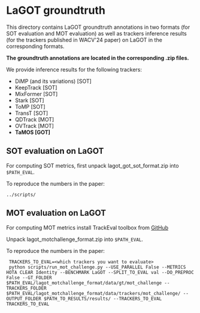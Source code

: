 # LaGOT groundtruth

This directory contains LaGOT groundtruth annotations in two formats (for SOT
evaluation and MOT evaluation) as well as trackers inference results (for the
trackers published in WACV'24 paper) on LaGOT in
the corresponding formats.

**The groundtruth annotations are located in the corresponding .zip files.**

We provide inference results for the following trackers: 

- DiMP (and its variations) [SOT]
- KeepTrack [SOT]
- MixFormer [SOT]
- Stark [SOT]
- ToMP [SOT]
- TransT [SOT]
- QDTrack [MOT]
- OVTrack [MOT]
- **TaMOS [GOT]**

## SOT evaluation on LaGOT

For computing SOT metrics, first unpack lagot_got_sot_format.zip into
`$PATH_EVAL`.

To reproduce the numbers in the paper:

``
../scripts/
``

## MOT evaluation on LaGOT

For computing MOT metrics install TrackEval toolbox from [GitHub](https://github.com/JonathonLuiten/TrackEval)

Unpack lagot_motchallenge_format.zip into `$PATH_EVAL`.

To reproduce the numbers in the paper:

     TRACKERS_TO_EVAL=<which trackers you want to evaluate>
     python scripts/run_mot_challenge.py --USE_PARALLEL False --METRICS HOTA CLEAR Identity --BENCHMARK LaGOT --SPLIT_TO_EVAL val --DO_PREPROC False --GT_FOLDER $PATH_EVAL/lagot_motchallenge_format/data/gt/mot_challenge --TRACKERS_FOLDER $PATH_EVAL/lagot_motchallenge_format/data/trackers/mot_challenge/ --OUTPUT_FOLDER $PATH_TO_RESULTS/results/ --TRACKERS_TO_EVAL TRACKERS_TO_EVAL


